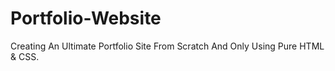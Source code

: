 # Portfolio-Website
 Creating An Ultimate Portfolio Site From Scratch And Only Using Pure HTML & CSS.
